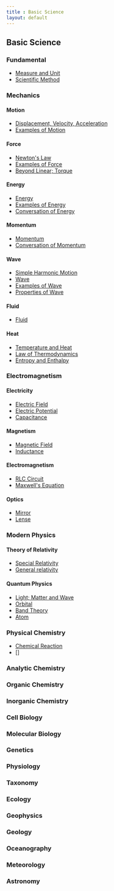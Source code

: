 ```yaml
---
title : Basic Science
layout: default
---
```


## Basic Science

### Fundamental

- [Measure and Unit]()
- [Scientific Method]()

### Mechanics

#### Motion

- [Displacement, Velocity, Acceleration](2/1/1.md)
- [Examples of Motion]()

#### Force

- [Newton's Law]()
- [Examples of Force]()
- [Beyond Linear; Torque]()

#### Energy

- [Energy]()
- [Examples of Energy]()
- [Conversation of Energy]()

#### Momentum

- [Momentum]()
- [Conversation of Momentum]()

#### Wave

- [Simple Harmonic Motion]()
- [Wave]()
- [Examples of Wave]()
- [Properties of Wave]()

#### Fluid

- [Fluid]()

#### Heat

- [Temperature and Heat]()
- [Law of Thermodynamics]()
- [Entropy and Enthalpy]()

### Electromagnetism

#### Electricity

- [Electric Field]()
- [Electric Potential]()
- [Capacitance]()

#### Magnetism

- [Magnetic Field]()
- [Inductance]()

#### Electromagnetism

- [RLC Circuit]()
- [Maxwell's Equation]()

#### Optics

- [Mirror]()
- [Lense]()

### Modern Physics

#### Theory of Relativity

- [Special Relativity]()
- [General relativity]()

#### Quantum Physics

- [Light; Matter and Wave]()
- [Orbital]()
- [Band Theory]()
- [Atom]()

### Physical Chemistry

- [Chemical Reaction]()
- []

### Analytic Chemistry


### Organic Chemistry

### Inorganic Chemistry

### Cell Biology

### Molecular Biology

### Genetics

### Physiology

### Taxonomy

### Ecology

### Geophysics

### Geology

### Oceanography

### Meteorology

### Astronomy